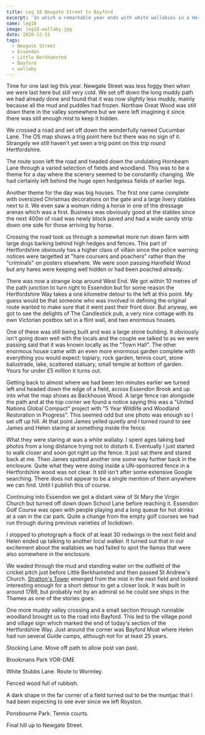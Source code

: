 ```yaml
---
title: Leg 18 Newgate Street to Bayford
excerpt: 'In which a remarkable year ends with white wallabies in a Hertfordshire wood'
name: leg18
image: leg18-wallaby.jpg
date: 2020-12-31
tags:
  - Newgate Street
  - Essendon
  - Little Berkhamsted
  - Bayford
  - wallaby
---
```


Time for one last leg this year. Newgate Street was less foggy then when we were last here but still very cold. We set off down the long muddy path we had already done and found that it was now slightly less muddy, mainly because all the mud and puddles had frozen. Northaw Great Wood was still down there in the valley somewhere but we were left imagining it since there was still enough mist to keep it hidden.

We crossed a road and set off down the wonderfully named Cucumber Lane. The OS map shows a trig point here but there was no sign of it. Strangely we still haven't yet seen a trig point on this trip round Hertfordshire.

The route soon left the road and headed down the undulating Hornbeam Lane through a varied selection of fields and woodland. This was to be a theme for a day where the scenery seemed to be constantly changing. We had certainly left behind the huge open hedgeless fields of earlier legs.

Another theme for the day was big houses. The first one came complete with oversized Christmas decorations on the gate and a large livery stables next to it. We even saw a woman riding a horse in one of the dressage arenas which was a first. Business was obviously good at the stables since the next 400m of road was newly block paved and had a wide sandy strip down one side for those arriving by horse.

Crossing the road took us through a somewhat more run down farm with large dogs barking behind high hedges and fences. This part of Hertfordshire obviously has a higher class of villain since the police warning notices were targetted at "hare coursers and poachers" rather than the "criminals" on posters elsewhere. We were soon passing Harefield Wood but any hares were keeping well hidden or had been poached already.

There was now a strange loop around West End. We got within 10 metres of the path junction to turn right to Essendon but for some reason the Hertfordshire Way takes a one kilometre detour to the left at this point. My guess would be that someone who was involved in defining the original route wanted to make sure that it went past their front door. But anyway, we got to see the delights of The Candlestick pub, a very nice cottage with its own Victorian postbox set in a flint wall, and two enormous houses.

One of these was still being built and was a large stone building. It obviously isn't going down well with the locals and the couple we talked to as we were passing said that it was known locally as the "Town Hall". The other enormous house came with an even more enormous garden complete with everything you would expect: topiary, rock garden, tennis court, stone balustrade, lake, scattered statuary, small temple at bottom of garden. Yours for under £5 million it turns out.

Getting back to almost where we had been ten minutes earlier we turned left and headed down the edge of a field, across Essendon Brook and up into what the map shows as Backhouse Wood. A large fence ran alongside the path and at the top corner we found a notice saying this was a "United Nations Global Compact" project with "5 Year Wildlife and Woodland Restoration in Progress". This seemed odd but one photo was enough so I set off up hill. At that point James yelled quietly and I turned round to see James and Helen staring at something inside the fence.

What they were staring at was a white wallaby. I spent ages taking bad photos from a long distance trying not to disturb it. Eventually I just started to walk closer and soon got right up the fence. It just sat there and stared back at me. Then James spotted another one some way further back in the enclosure. Quite what they were doing inside a UN-sponsored fence in a Hertfordshire wood was not clear. It still isn't after some extensive Google searching. There does not appear to be a single mention of them anywhere we can find. Until I publish this of course.

Continuing into Essendon we got a distant view of St Mary the Virgin Church but turned off down down School Lane before reaching it. Essendon Golf Course was open with people playing and a long queue for hot drinks at a van in the car park. Quite a change from the empty golf courses we had run through during previous varieties of lockdown.

I stopped to photograph a flock of at least 30 redwings in the next field and Helen ended up talking to another local walker. It turned out that in our excitement about the wallabies we had failed to spot the llamas that were also somewhere in the enclosure.

We waded through the mud and standing water on the outfield of the cricket pitch just before Little Berkhamsted and then passed St Andrew's Church. [Stratton's Tower](https://www.littleberkhamsted.org.uk/docs/StrattonsTowerNotes.pdf) emerged from the mist in the next field and looked interesting enough for a short detour to get a closer look. It was built in around 1789, but probably not by an admiral so he could see ships in the Thames as one of the stories goes.

One more muddy valley crossing and a small section through runnable woodland brought us to the road into Bayford. This led to the village pond and village sign which marked the end of today's section of the Hertfordshire Way. Just around the corner was Bayford Moat where Helen had run several Guide camps, although not for at least 25 years.

Stocking Lane. Move off path to allow post van past.

Brookmans Park VOR-DME

White Stubbs Lane. Route to Wormley.

Fenced wood full of rubbish.

A dark shape in the far corner of a field turned out to be the muntjac that I had been expecting to see ever since we left Royston.

Ponsbourne Park. Tennis courts.

Final hill up to Newgate Street.
